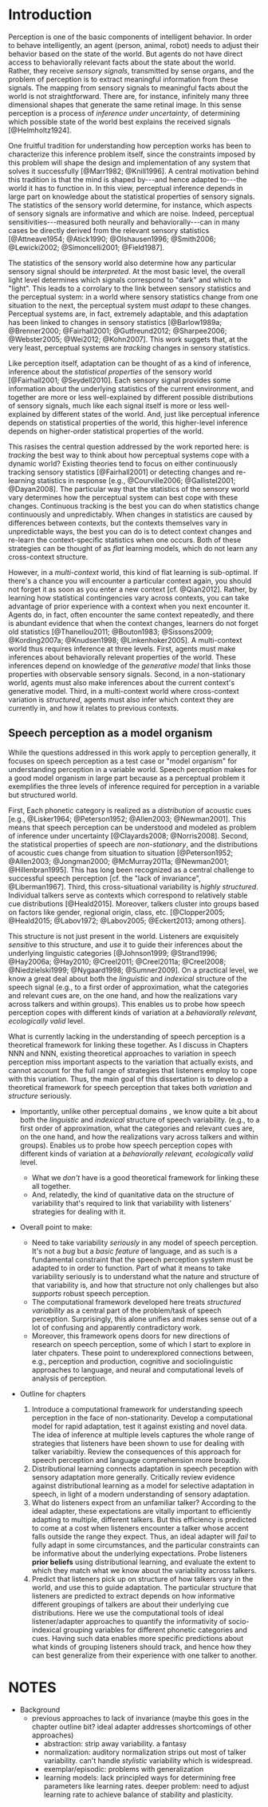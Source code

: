 # Introduction

Perception is one of the basic components of intelligent behavior. In order to
behave intelligently, an agent (person, animal, robot) needs to adjust their
behavior based on the state of the world. But agents do not have direct access
to behaviorally relevant facts about the state about the world. Rather, they
receive _sensory signals_, transmitted by sense organs, and the problem of
perception is to extract meaningful information from these signals. The mapping
from sensory signals to meaningful facts about the world is not
straightforward. There are, for instance, infinitely many three dimensional
shapes that generate the same retinal image. In this sense perception is a
process of _inference under uncertainty_, of determining which possible state of
the world best explains the received signals [@Helmholtz1924].

One fruitful tradition for understanding how perception works has been to
characterize this inference problem itself, since the constraints imposed by
this problem will shape the design and implementation of any system that solves
it successfully [@Marr1982; @Knill1996]. A central motivation behind this
tradition is that the mind is shaped by---and hence adapted to---the world it
has to function in.  In this view, perceptual inference depends in large part on
knowledge about the statistical properties of sensory signals. The statistics of
the sensory world determine, for instance, which aspects of sensory signals are
informative and which are noise.  Indeed, perceptual sensitivities---measured
both neurally and behaviorally---can in many cases be directly derived from the
relevant sensory statistics
[@Attneave1954; @Atick1990; @Olshausen1996; @Smith2006; @Lewicki2002; @Simoncelli2001; @Field1987].

The statistics of the sensory world also determine how any particular sensory
signal should be _interpreted_. At the most basic level, the overall light level
determines which signals correspond to "dark" and which to "light". This leads
to a corrolary to the link between sensory statistics and the perceptual system:
in a world where sensory statistics change from one situation to the next, the
perceptual system must _adapt_ to these changes. Perceptual systems are, in
fact, extremely adaptable, and this adaptation has been linked to changes in
sensory statistics
[@Barlow1989a; @Brenner2000; @Fairhall2001; @Gutfreund2012; @Sharpee2006; @Webster2005; @Wei2012; @Kohn2007]. This
work suggets that, at the very least, perceptual systems are _tracking_ changes
in sensory statistics.

Like perception itself, adaptation can be thought of as a kind of inference,
inference about the _statistical properties_ of the sensory world
[@Fairhall2001; @Seydell2010]. Each sensory signal provides some information
about the underlying statistics of the current environment, and together are
more or less well-explained by different possible distributions of sensory
signals, much like each signal itself is more or less well-explained by
different states of the world. And, just like perceptual inference depends on
statistical properties of the world, this higher-level inference depends on
higher-order statistical properties of the world.

This rasises the central question addressed by the work reported here: is
_tracking_ the best way to think about how perceptual systems cope with a
dynamic world? Existing theories tend to focus on either continuously tracking
sensory statistics [@Fairhall2001] or detecting changes and re-learning
statistics in response [e.g., @Courville2006; @Gallistel2001; @Dayan2008].  The
particular way that the statistics of the sensory world vary determines how the
perceptual system can best cope with these changes. Continuous tracking is the
best you can do when statistics change continuously and unpredictably. When
changes in statistics are caused by differences between contexts, but the
contexts themselves vary in unpredictable ways, the best you can do is to detect
context changes and re-learn the context-specific statistics when one
occurs. Both of these strategies can be thought of as _flat_ learning models,
which do not learn any cross-context structure.

However, in a _multi-context_ world, this kind of flat learning is
sub-optimal. If there's a chance you will encounter a particular context again,
you should not forget it as soon as you enter a new context
[cf. @Qian2012]. Rather, by learning how statistical contingencies vary across
contexts, you can take advantage of prior experience with a context when you
next encounter it. Agents do, in fact, often encounter the same context
repeatedly, and there is abundant evidence that when the context changes,
learners do not forget old statistics
[@Thanellou2011; @Bouton1983; @Sissons2009; @Kording2007a; @Knudsen1998; @Linkenhoker2005].
A multi-context world thus requires inference at three levels. First, agents
must make inferences about behaviorally relevant properties of the world. These
inferences depend on knowledge of the _generative model_ that links those
properties with observable sensory signals. Second, in a non-stationary world,
agents must also make inferences about the current context's generative
model. Third, in a multi-context world where cross-context variation is
_structured_, agents must also infer which context they are currently in, and
how it relates to previous contexts.

## Speech perception as a model organism

While the questions addressed in this work apply to perception generally, it focuses on speech perception as a test case or "model organism" for understanding perception in a variable world. Speech perception makes for a good model organism in large part because as a perceptual problem it exemplifies the three levels of inference required for perception in a variable but structured world.

First, Each phonetic category is realized as a _distribution_ of acoustic cues 
[e.g., @Lisker1964; @Peterson1952; @Allen2003; @Newman2001]. This means that 
speech perception can be understood and modeled as problem of inference under
uncertainty [@Clayards2008; @Norris2008]. Second, the statistical properties of
speech are _non-stationary_, and the distributions of acoustic cues change from
situation to situation [@Peterson1952; @Allen2003; @Jongman2000; @McMurray2011a;
@Newman2001; @Hillenbran1995]. This has long been recognized as a central
challenge to successful speech perception [cf. the "lack of invariance",
@Liberman1967]. Third, this cross-situational variability is _highly
structured_. Individual talkers serve as contexts which correspond to relatively
stable cue distributions [@Heald2015].  Moreover, talkers cluster into groups
based on factors like gender, regional origin, class, etc. [@Clopper2005; 
@Heald2015; @Labov1972; @Labov2005; @Eckert2013; among others].

This structure is not just present in the world. Listeners are exquisitely
_sensitive_ to this structure, and _use_ it to guide their inferences about the
underlying linguistic categories [@Johnson1999; @Strand1996; @Hay2006a; 
@Hay2010; @Creel2011; @Creel2011a; @Creel2008; @Niedzielski1999; @Nygaard1998; 
@Sumner2009]. On a practical level, we know a great deal about both the
_linguistic_ and _indexical_ structure of the speech signal (e.g., to a first
order of approximation, what the categories and relevant cues are, on the one
hand, and how the realizations vary across talkers and within groups). This
enables us to probe how speech perception copes with different kinds of
variation at a _behaviorally relevant, ecologically valid_ level.

What is currently lacking in the understanding of speech perception is a
theoretical framework for linking these together. As I discuss in Chapters NNN
and NNN, existing theoretical approaches to variation in speech perception miss
important aspects to the variation that actually exists, and cannot account for
the full range of strategies that listeners employ to cope with this variation.
Thus, the main goal of this dissertation is to develop a theoretical framework
for speech perception that takes both _variation_ and _structure_ seriously.

* Importantly, unlike other perceptual domains <!-- I dunno aboout
  this... -->, we know quite a bit about both the _linguistic_ and
  _indexical_ structure of speech variability. (e.g., to a first order of
  approximation, what the categories and relevant cues are, on the one hand,
  and how the realizations vary across talkers and within groups). Enables us to probe how speech perception copes with different kinds of variation at a _behaviorally relevant, ecologically valid_ level.
    * What we _don't_ have is a good theoretical framework for linking these all
      together. <!-- maybe here is a good place for points in notes below on prev. work? or at least a pointer to where it's reviewed in later chapters -->
    * And, relatedly, the kind of quanitative data on the structure of
      variability that's required to link that variability with listeners'
      strategies for dealing with it.

* Overall point to make:
    * Need to take variability _seriously_ in any model of speech perception. It's not a _bug_ but a _basic feature_ of language, and as such is a fundamental constraint that the speech perception system must be adapted to in order to function. Part of what it means to take variability seriously is to understand what the nature and structure of that variability is, and how that structure not only challenges but also _supports_ robust speech perception.
    * The computational framework developed here treats _structured variability_ as a central part of the problem/task of speech perception. Surprisingly, this alone unifies and makes sense out of a lot of confusing and apparently contradictory work.
    * Moreover, this framework opens doors for new directions of research on speech perception, some of which I start to explore in later chpaters. These point to underexplored connections between, e.g., perception and production, cognitive and sociolinguistic approaches to language, and neural and computational levels of analysis of perception.
* Outline for chapters
    1. Introduce a computational framework for understanding speech perception in the face of non-stationarity. Develop a computational model for rapid adaptation, test it against existing and novel data. The idea of inference at multiple levels captures the whole range of strategies that listeners have been shown to use for dealing with talker variabiltiy. Review the consequences of this approach for speech perception and language comprehension more broadly.
    2. Distributional learning connects adaptation in speech peception with sensory adaptation more generally. Critically review evidence against distributional learning as a model for selective adaptation in speech, in light of a modern understanding of sensory adaptation.
    3. What do listeners expect from an unfamiliar talker? According to the ideal adapter, these expectations are vitally important to efficiently adapting to multiple, different talkers. But this efficiency is predicted to come at a cost when listeners encounter a talker whose accent falls outside the range they expect. Thus, an ideal adapter will _fail_ to fully adapt in some circumstances, and the particular constraints can be informative about the underlying expectations. Probe listeners __prior beliefs__ using distributional learning, and evaluate the extent to which they match what we know about the variability across talkers.
    4. Predict that listeners pick up on structure of how talkers vary in the world, and use this to guide adaptation. The particular structure that listeners are predicted to extract depends on how informative different groupings of talkers are about their underlying cue distributions.  Here we use the computational tools of ideal listener/adapter approaches to quantify the informativity of socio-indexical grouping variables for different phonetic categories and cues. Having such data enables more specific predictions about what kinds of grouping listeners should track, and hence how they can best generalize from their experience with one talker to another.



# NOTES

* Background
    * previous approaches to lack of invariance (maybe this goes in the chapter
      outline bit? ideal adapter addresses shortcomings of other approaches)
        * abstraction: strip away variability. a fantasy
        * normalization: auditory normalization strips out most of talker variability. can't handle _stylistic_ variability which is widespread.
        * exemplar/episodic: problems with generalization
        * learning models: lack principled ways for determining free parameters like learning rates. deeper problem: need to adjust learning rate to achieve balance of stability and plasticity.
